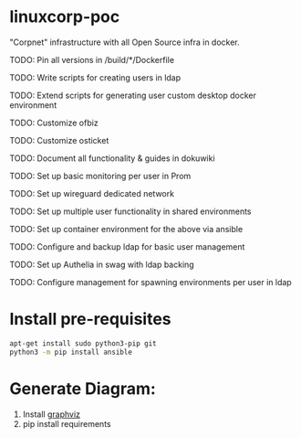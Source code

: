 # linuxcorp-poc

"Corpnet" infrastructure with all Open Source infra in docker.

TODO: Pin all versions in /build/\*/Dockerfile

TODO: Write scripts for creating users in ldap

TODO: Extend scripts for generating user custom desktop docker environment

TODO: Customize ofbiz

TODO: Customize osticket

TODO: Document all functionality & guides in dokuwiki

TODO: Set up basic monitoring per user in Prom

TODO: Set up wireguard dedicated network

TODO: Set up multiple user functionality in shared environments

TODO: Set up container environment for the above via ansible

TODO: Configure and backup ldap for basic user management

TODO: Set up Authelia in swag with ldap backing

TODO: Configure management for spawning environments per user in ldap

# Install pre-requisites

```bash
apt-get install sudo python3-pip git
python3 -m pip install ansible
```

# Generate Diagram:

1. Install [graphviz](https://graphviz.gitlab.io/download/)
1. pip install requirements
